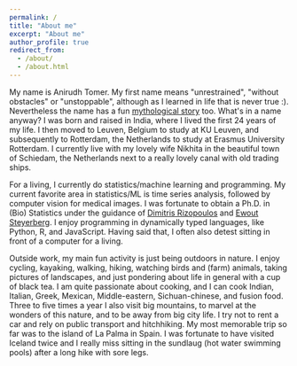 ```yaml
---
permalink: /
title: "About me"
excerpt: "About me"
author_profile: true
redirect_from: 
  - /about/
  - /about.html
---
```


My name is Anirudh Tomer. My first name means "unrestrained", "without obstacles" or "unstoppable", although as I learned in life that is never true :). Nevertheless the name has a fun [mythological story](https://en.wikipedia.org/wiki/Aniruddha) too. What's in a name anyway? I was born and raised in India, where I lived the first 24 years of my life. I then moved to Leuven, Belgium to study at KU Leuven, and subsequently to Rotterdam, the Netherlands to study at Erasmus University Rotterdam. I currently live with my lovely wife Nikhita in the beautiful town of Schiedam, the Netherlands next to a really lovely canal with old trading ships. 

For a living, I currently do statistics/machine learning and programming. My current favorite area in statistics/ML is time series analysis, followed by computer vision for medical images. I was fortunate to obtain a Ph.D. in (Bio) Statistics under the guidance of [Dimitris Rizopoulos](http://www.drizopoulos.com/) and [Ewout Steyerberg](https://en.wikipedia.org/wiki/Ewout_W._Steyerberg). I enjoy programming in dynamically typed languages, like Python, R, and JavaScript. Having said that, I often also detest sitting in front of a computer for a living. 

Outside work, my main fun activity is just being outdoors in nature. I enjoy cycling, kayaking, walking, hiking, watching birds and (farm) animals, taking pictures of landscapes, and just pondering about life in general with a cup of black tea. I am quite passionate about cooking, and I can cook Indian, Italian, Greek, Mexican, Middle-eastern, Sichuan-chinese, and fusion food. Three to five times a year I also visit big mountains, to marvel at the wonders of this nature, and to be away from big city life. I try not to rent a car and rely on public transport and hitchhiking. My most memorable trip so far was to the island of La Palma in Spain. I was fortunate to have visited Iceland twice and I really miss sitting in the sundlaug (hot water swimming pools) after a long hike with sore legs.